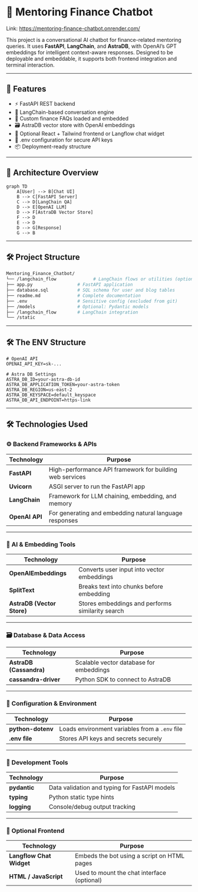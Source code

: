# 🧠 Mentoring Finance Chatbot 
Link: https://mentoring-finance-chatbot.onrender.com/

This project is a conversational AI chatbot for finance-related mentoring queries. It uses **FastAPI**, **LangChain**, and **AstraDB**, with OpenAI’s GPT embeddings for intelligent context-aware responses. Designed to be deployable and embeddable, it supports both frontend integration and terminal interaction.

---

## 🚀 Features

- ⚡ FastAPI REST backend
- 🧠 LangChain-based conversation engine
- 📄 Custom finance FAQs loaded and embedded
- 🗃️ AstraDB vector store with OpenAI embeddings
- 🧾 Optional React + Tailwind frontend or Langflow chat widget
- 🔐 .env configuration for secure API keys
- 📦 Deployment-ready structure

---

## 🧩 Architecture Overview

```mermaid
graph TD
    A[User] --> B[Chat UI]
    B --> C[FastAPI Server]
    C --> D[LangChain QA]
    D --> E[OpenAI LLM]
    D --> F[AstraDB Vector Store]
    F --> D
    E --> D
    D --> G[Response]
    G --> B
```
---
## 🛠️ Project Structure
``` bash
Mentoring_Finance_Chatbot/
└── /langchain_flow              # LangChain flows or utilities (optional)/
├── app.py                 # FastAPI application
├── database.sql           # SQL schema for user and blog tables
├── readme.md              # Complete documentation
├── .env                   # Sensitive config (excluded from git)
├── /models                # Optional: Pydantic models
├── /langchain_flow        # LangChain integration
└── /static                
```
---

## 🛠️ The ENV Structure

```env
# OpenAI API
OPENAI_API_KEY=sk-...

# Astra DB Settings
ASTRA_DB_ID=your-astra-db-id
ASTRA_DB_APPLICATION_TOKEN=your-astra-token
ASTRA_DB_REGION=us-east-2
ASTRA_DB_KEYSPACE=default_keyspace
ASTRA_DB_API_ENDPOINT=https-link
```
---

## 🛠️ Technologies Used

### ⚙️ Backend Frameworks & APIs

| Technology    | Purpose                                                  |
|---------------|-----------------------------------------------------------|
| **FastAPI**   | High-performance API framework for building web services |
| **Uvicorn**   | ASGI server to run the FastAPI app                        |
| **LangChain** | Framework for LLM chaining, embedding, and memory        |
| **OpenAI API**| For generating and embedding natural language responses  |

---

### 🧠 AI & Embedding Tools

| Technology              | Purpose                                                |
|-------------------------|--------------------------------------------------------|
| **OpenAIEmbeddings**    | Converts user input into vector embeddings             |
| **SplitText**           | Breaks text into chunks before embedding               |
| **AstraDB (Vector Store)** | Stores embeddings and performs similarity search   |

---

### 🗃️ Database & Data Access

| Technology            | Purpose                                         |
|------------------------|-------------------------------------------------|
| **AstraDB (Cassandra)**| Scalable vector database for embeddings        |
| **cassandra-driver**   | Python SDK to connect to AstraDB               |

---

### 🔐 Configuration & Environment

| Technology        | Purpose                                             |
|-------------------|-----------------------------------------------------|
| **python-dotenv** | Loads environment variables from a `.env` file      |
| **.env file**     | Stores API keys and secrets securely                |

---

### 🧪 Development Tools

| Technology   | Purpose                                             |
|--------------|-----------------------------------------------------|
| **pydantic** | Data validation and typing for FastAPI models       |
| **typing**   | Python static type hints                            |
| **logging**  | Console/debug output tracking                       |

---

### 💬 Optional Frontend

| Technology               | Purpose                                                  |
|--------------------------|----------------------------------------------------------|
| **Langflow Chat Widget** | Embeds the bot using a script on HTML pages              |
| **HTML / JavaScript**    | Used to mount the chat interface (optional)              |

